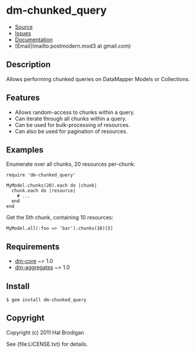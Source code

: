 # dm-chunked_query

* [Source](http://github.com/postmodern/dm-chunked_query)
* [Issues](http://github.com/postmodern/dm-chunked_query/issues)
* [Documentation](http://rubydoc.info/gems/dm-chunked_query/frames)
* [Email](mailto:postmodern.mod3 at gmail.com)

## Description

Allows performing chunked queries on DataMapper Models or Collections.

## Features

* Allows random-access to chunks within a query.
* Can iterate through all chunks within a query.
* Can be used for bulk-processing of resources.
* Can also be used for pagination of resources.

## Examples

Enumerate over all chunks, 20 resources per-chunk:

    require 'dm-chunked_query'

    MyModel.chunks(20).each do |chunk|
      chunk.each do |resource|
        # ...
      end
    end

Get the 5th chunk, containing 10 resources:

    MyModel.all(:foo => 'bar').chunks(10)[5]

## Requirements

* [dm-core](http://github.com/datamapper/dm-core#readme) ~> 1.0
* [dm-aggregates](http://github.com/datamapper/dm-aggregates#readme) ~> 1.0

## Install

    $ gem install dm-chunked_query

## Copyright

Copyright (c) 2011 Hal Brodigan

See {file:LICENSE.txt} for details.

